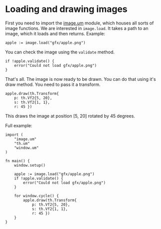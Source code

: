 # Loading and drawing images

First you need to import the [image.um](/api/image.um.md) module, which houses
all sorts of image functions. We are interested in `image.load`. It takes a
path to an image, which it loads and then returns. Example:

```
apple := image.load("gfx/apple.png")
```

You can check the image using the `validate` method.

```
if !apple.validate() {
	error("Could not load gfx/apple.png")
}
```

That's all. The image is now ready to be drawn. You can do that using it's draw
method. You need to pass it a transform.

```
apple.draw(th.Transform{
	p: th.Vf2{5, 20},
	s: th.Vf2{1, 1},
	r: 45 })
```

This draws the image at position [5, 20] rotated by 45 degrees.

Full example:

```
import (
	"image.um"
	"th.um"
	"window.um"
)

fn main() {
	window.setup()

	apple := image.load("gfx/apple.png")
	if !apple.validate() {
		error("Could not load gfx/apple.png")
	}

	for window.cycle() {
		apple.draw(th.Transform{
			p: th.Vf2{5, 20},
			s: th.Vf2{1, 1},
			r: 45 })
	}
}
```

